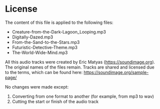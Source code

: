 ﻿# License

The content of this file is applied to the following files:
* Creature-from-the-Dark-Lagoon_Looping.mp3
* Digitally-Dazed.mp3
* From-the-Sand-to-the-Stars.mp3
* Futuristic-Detective-Theme.mp3
* The-World-Wide-Mind.mp3

All this audio tracks were created by Eric Matyas (https://soundimage.org). 
The original names of the files remain.
Tracks are shared and licensed due to the terms, which can be found here: https://soundimage.org/sample-page/

No changes were made except:
1) Converting from one format to another (for example, from mp3 to wav)
2) Cutting the start or finish of the audio track